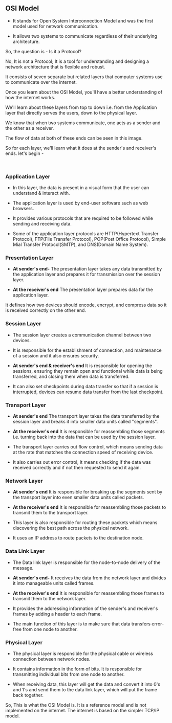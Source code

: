 ## OSI Model
 - It stands for Open System Interconnection Model and was the first model used for network communication. 

 - It allows two systems to communicate regardless of their underlying architecture.

So, the question is - Is it a Protocol?

No, It is not a Protocol; It is a tool for understanding and designing a network architecture that is flexible and robust.

It consists of seven separate but related layers that computer systems use to communicate over the internet.

Once you learn about the OSI Model, you'll have a better understanding of how the internet works.

We'll learn about these layers from top to down i.e. from the Application layer that directly serves the users, down to the physical layer. 

We know that when two systems communicate, one acts as a sender and the other as a receiver. 

The flow of data at both of these ends can be seen in this image.

So for each layer, we'll learn what it does at the sender's and receiver's ends. let's begin -

<br>

### Application Layer

- In this layer, the data is present in a visual form that the user can understand & interact with.

- The application layer is used by end-user software such as web browsers.
- It provides various protocols that are required to be followed while sending and receiving data. 
- Some of the application layer protocols are HTTP(Hypertext Transfer Protocol), FTP(File Transfer Protocol), POP(Post Office Protocol), Simple Mial Transfer Protocol(SMTP), and DNS(Domain Name System).

### Presentation Layer 

- **At sender's end-** The presentation layer takes any data transmitted by the application layer and prepares it for transmission over the session layer.

- **At the receiver's end** The presentation layer prepares data for the application layer. 

It defines how two devices should encode, encrypt, and compress data so it is received correctly on the other end.

### Session Layer

- The session layer creates a communication channel between two devices.

- It is responsible for the establishment of connection, and maintenance of a session and it also ensures security.

- **At sender's end & receiver's end** It is responsible for opening the sessions, ensuring they remain open and functional while data is being transferred, and closing them when data is transferred.

- It can also set checkpoints during data transfer so that if a session is interrupted, devices can resume data transfer from the last checkpoint.

### Transport Layer

- **At sender's end** The transport layer takes the data transferred by the session layer and breaks it into smaller data units called "segments".

- **At the receiver's end** It is responsible for reassembling those segments i.e. turning back into the data that can be used by the session layer.

- The transport layer carries out flow control, which means sending data at the rate that matches the connection speed of receiving device.

- It also carries out error control, It means checking if the data was received correctly and if not then requested to send it again.

### Network Layer

- **At sender's end** It is responsible for breaking up the segments sent by the transport layer into even smaller data units called packets.

- **At the receiver's end** It is responsible for reassembling those packets to transmit them to the transport layer.

- This layer is also responsible for routing these packets which means discovering the best path across the physical network.

- It uses an IP address to route packets to the destination node.

### Data Link Layer

- The Data link layer is responsible for the node-to-node delivery of the message.

- **At sender's end-** It receives the data from the network layer and divides it into manageable units called frames. 

- **At the receiver's end** It is responsible for reassembling those frames to transmit them to the network layer.

- It provides the addressing information of the sender's and receiver's frames by adding a header to each frame.

- The main function of this layer is to make sure that data transfers error-free from one node to another.

### Physical Layer

- The physical layer is responsible for the physical cable or wireless connection between network nodes.

- It contains information in the form of bits. It is responsible for transmitting individual bits from one node to another.

- When receiving data, this layer will get the data and convert it into 0's and 1's and send them to the data link layer, which will put the frame back together.

So, This is what the OSI Model is. It is a reference model and is not implemented on the internet. The internet is based on the simpler TCP/IP model.





